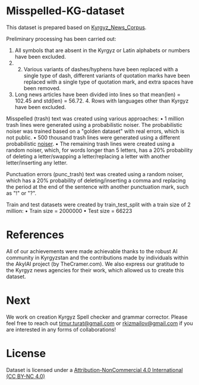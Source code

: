 # Misspelled-KG-dataset

This dataset is prepared based on [Kyrgyz_News_Corpus](https://huggingface.co/datasets/the-cramer-project/Kyrgyz_News_Corpus).

Preliminary processing has been carried out: 
1. All symbols that are absent in the Kyrgyz or Latin alphabets or numbers have been excluded.
2. 2. Various variants of dashes/hyphens have been replaced with a single type of dash, different variants of quotation marks have been replaced with a single type of quotation mark, and extra spaces have been removed.
3. Long news articles have been divided into lines so that mean(len) = 102.45 and std(len) = 56.72. 4. Rows with languages other than Kyrgyz have been excluded.

Misspelled (trash) text was created using various approaches: 
• 1 million trash lines were generated using a probabilistic noiser. The probabilistic noiser was trained based on a "golden dataset" with real errors, which is not public. 
• 500 thousand trash lines were generated using a different probabilistic [noiser](https://github.com/ai-forever/sage.git). 
• The remaining trash lines were created using a random noiser, which, for words longer than 5 letters, has a 20% probability of deleting a letter/swapping a letter/replacing a letter with another letter/inserting any letter.

Punctuation errors (punc_trash) text was created using a random noiser, which has a 20% probability of deleting/inserting a comma and replacing the period at the end of the sentence with another punctuation mark, such as "!" or "?".

Train and test datasets were created by train_test_split with a train size of 2 million: • Train size = 2000000 • Test size = 66223

# References
All of our achievements were made achievable thanks to the robust AI community in Kyrgyzstan and the contributions made by individuals within the AkylAI project (by TheCramer.com). We also express our gratitude to the Kyrgyz news agencies for their work, which allowed us to create this dataset.

# Next
We work on creation Kyrgyz Spell checker and grammar corrector. Please feel free to reach out timur.turat@gmail.com or rkizmailov@gmail.com if you are interested in any forms of collaborations!

# License
Dataset is licensed under a [Attribution-NonCommercial 4.0 International (CC BY-NC 4.0)](https://creativecommons.org/licenses/by-nc/4.0/)
